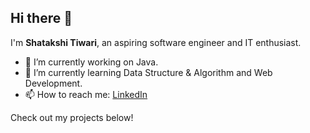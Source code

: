 ## Hi there 👋

I'm **Shatakshi Tiwari**, an aspiring software engineer and IT enthusiast.
<!--
**Shatakshi0216/Shatakshi0216** is a ✨ _special_ ✨ repository because its `README.md` (this file) appears on your GitHub profile.

Here are some ideas to get you started: -->

- 🔭 I’m currently working on Java.
- 🌱 I’m currently learning Data Structure & Algorithm and Web Development.
- 📫 How to reach me: [LinkedIn](https://linkedin.com/in/shatakshitiwari017/)

<!--
- 👯 I’m looking to collaborate on ...
- 🤔 I’m looking for help with ...
- 💬 Ask me about ...
- 😄 Pronouns: ...
- ⚡ Fun fact: ...
-->
Check out my projects below!
